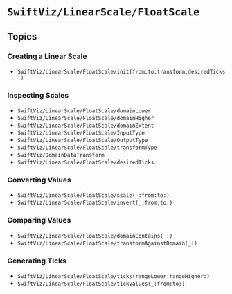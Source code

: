 # ``SwiftViz/LinearScale/FloatScale``

## Topics

### Creating a Linear Scale

- ``SwiftViz/LinearScale/FloatScale/init(from:to:transform:desiredTicks:)``

### Inspecting Scales

- ``SwiftViz/LinearScale/FloatScale/domainLower``
- ``SwiftViz/LinearScale/FloatScale/domainHigher``
- ``SwiftViz/LinearScale/FloatScale/domainExtent``
- ``SwiftViz/LinearScale/FloatScale/InputType``
- ``SwiftViz/LinearScale/FloatScale/OutputType``
- ``SwiftViz/LinearScale/FloatScale/transformType``
- ``SwiftViz/DomainDataTransform``
- ``SwiftViz/LinearScale/FloatScale/desiredTicks``

### Converting Values 

- ``SwiftViz/LinearScale/FloatScale/scale(_:from:to:)``
- ``SwiftViz/LinearScale/FloatScale/invert(_:from:to:)``

### Comparing Values

- ``SwiftViz/LinearScale/FloatScale/domainContains(_:)``
- ``SwiftViz/LinearScale/FloatScale/transformAgainstDomain(_:)``

### Generating Ticks

- ``SwiftViz/LinearScale/FloatScale/ticks(rangeLower:rangeHigher:)``
- ``SwiftViz/LinearScale/FloatScale/tickValues(_:from:to:)``

